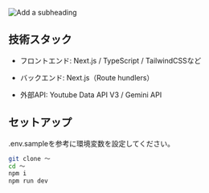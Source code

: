 ![Add a subheading](https://github.com/user-attachments/assets/3a78acf9-a7e8-413a-a4e3-6ccd8d0e5d6f)

## 技術スタック

- フロントエンド: Next.js / TypeScript / TailwindCSSなど

- バックエンド: Next.js（Route hundlers）

- 外部API: Youtube Data API V3 / Gemini API

## セットアップ

.env.sampleを参考に環境変数を設定してください。

```bash
git clone 〜
cd 〜
npm i
npm run dev
```